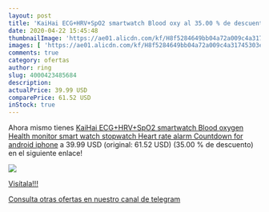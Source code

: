 ```yaml
---
layout: post
title: 'KaiHai ECG+HRV+SpO2 smartwatch Blood oxy al 35.00 % de descuento'
date: 2020-04-22 15:45:48
thumbnailImage: 'https://ae01.alicdn.com/kf/H8f5284649bb04a72a009c4a31745303eO/KaiHai-ECG-HRV-SpO2-smartwatch-Blood-oxygen-Health-monitor-smart-watch-stopwatch-Heart-rate-alarm-Countdown.jpg_350x350._SL200_.jpg'
images: [ 'https://ae01.alicdn.com/kf/H8f5284649bb04a72a009c4a31745303eO/KaiHai-ECG-HRV-SpO2-smartwatch-Blood-oxygen-Health-monitor-smart-watch-stopwatch-Heart-rate-alarm-Countdown.jpg_350x350._SL200_.jpg' ]
comments: true
category: ofertas
author: ring
slug: 4000423485684
description:
actualPrice: 39.99 USD
comparePrice: 61.52 USD
inStock: true
---
```


Ahora mismo tienes [KaiHai ECG+HRV+SpO2 smartwatch Blood oxygen Health monitor smart watch stopwatch Heart rate alarm Countdown for android iphone](https://www.amazon.com/dp/4000423485684/?tag=redken08-20) a 39.99 USD (original: 61.52 USD) (35.00 %  de descuento) en el siguiente enlace!

[![](https://ae01.alicdn.com/kf/H8f5284649bb04a72a009c4a31745303eO/KaiHai-ECG-HRV-SpO2-smartwatch-Blood-oxygen-Health-monitor-smart-watch-stopwatch-Heart-rate-alarm-Countdown.jpg_350x350._SL200_.jpg)](https://www.amazon.com/dp/4000423485684/?tag=redken08-20)

[Visítala!!!](https://www.amazon.com/dp/4000423485684/?tag=redken08-20)

[Consulta otras ofertas en nuestro canal de telegram](https://t.me/s/ofertas25)
